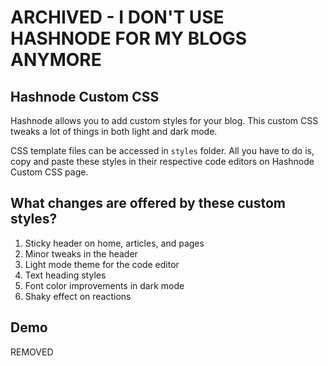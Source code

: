 # ARCHIVED - I DON'T USE HASHNODE FOR MY BLOGS ANYMORE

## Hashnode Custom CSS

Hashnode allows you to add custom styles for your blog. This custom CSS tweaks a lot of things in both light and dark mode.

CSS template files can be accessed in `styles` folder. All you have to do is, copy and paste these styles in their respective code editors on Hashnode Custom CSS page.

## What changes are offered by these custom styles?

1. Sticky header on home, articles, and pages
2. Minor tweaks in the header
3. Light mode theme for the code editor
4. Text heading styles
5. Font color improvements in dark mode
6. Shaky effect on reactions

## Demo

REMOVED
